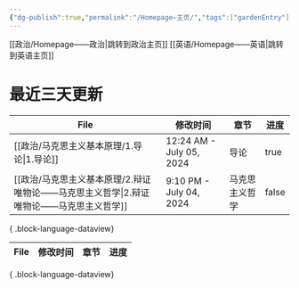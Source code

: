 ```yaml
---
{"dg-publish":true,"permalink":"/Homepage—主页/","tags":["gardenEntry"]}
---
```


[[政治/Homepage——政治\|跳转到政治主页]]
[[英语/Homepage——英语\|跳转到英语主页]]
# 最近三天更新

| File                                                   | 修改时间                     | 章节      | 进度    |
| ------------------------------------------------------ | ------------------------ | ------- | ----- |
| [[政治/马克思主义基本原理/1.导论\|1.导论]]                         | 12:24 AM - July 05, 2024 | 导论      | true  |
| [[政治/马克思主义基本原理/2.辩证唯物论——马克思主义哲学\|2.辩证唯物论——马克思主义哲学]] | 9:10 PM - July 04, 2024  | 马克思主义哲学 | false |

{ .block-language-dataview}

 | File | 修改时间 | 章节 | 进度 |
| ---- | ---- | -- | -- |

{ .block-language-dataview}

